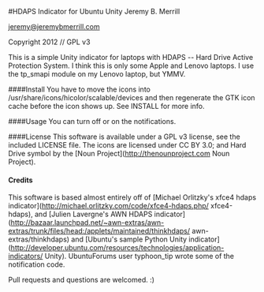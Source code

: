 #HDAPS Indicator for Ubuntu Unity
Jeremy B. Merrill

jeremy@jeremybmerrill.com

Copyright 2012 // GPL v3

This is a simple Unity indicator for laptops with HDAPS -- Hard Drive Active Protection System. I think this is only some Apple and Lenovo laptops. I use the tp_smapi module on my Lenovo laptop, but YMMV.


####Install
You have to move the icons into /usr/share/icons/hicolor/scalable/devices and then regenerate the GTK icon cache before the icon shows up. See INSTALL for more info.

####Usage
You can turn off or on the notifications.

####License
This software is available under a GPL v3 license, see the included LICENSE file. The icons are licensed under CC BY 3.0; and Hard Drive symbol by the [Noun Project](http://thenounproject.com Noun Project).

#### Credits
This software is based almost entirely off of [Michael Orlitzky's xfce4 hdaps indicator](http://michael.orlitzky.com/code/xfce4-hdaps.php/ xfce4-hdaps), and [Julien Lavergne's AWN HDAPS indicator](http://bazaar.launchpad.net/~awn-extras/awn-extras/trunk/files/head:/applets/maintained/thinkhdaps/ awn-extras/thinkhdaps) and [Ubuntu's sample Python Unity indicator](http://developer.ubuntu.com/resources/technologies/application-indicators/ Unity).
UbuntuForums user typhoon_tip wrote some of the notification code.

Pull requests and questions are welcomed. :)


